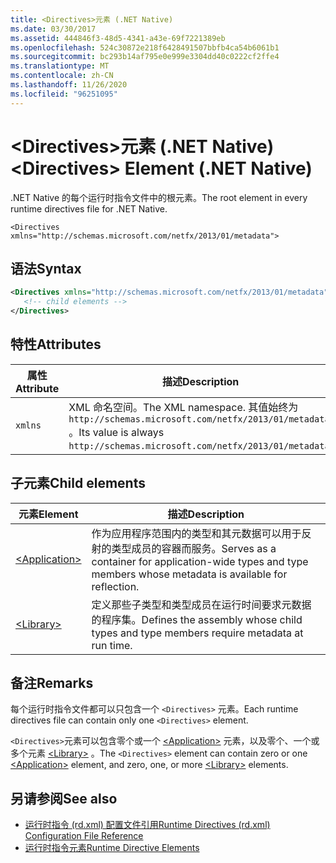 ```yaml
---
title: <Directives>元素 (.NET Native)
ms.date: 03/30/2017
ms.assetid: 444846f3-48d5-4341-a43e-69f7221389eb
ms.openlocfilehash: 524c30872e218f6428491507bbfb4ca54b6061b1
ms.sourcegitcommit: bc293b14af795e0e999e3304dd40c0222cf2ffe4
ms.translationtype: MT
ms.contentlocale: zh-CN
ms.lasthandoff: 11/26/2020
ms.locfileid: "96251095"
---
```

# <a name="directives-element-net-native"></a><span data-ttu-id="eed33-102">\<Directives>元素 (.NET Native)</span><span class="sxs-lookup"><span data-stu-id="eed33-102">\<Directives> Element (.NET Native)</span></span>

<span data-ttu-id="eed33-103">.NET Native 的每个运行时指令文件中的根元素。</span><span class="sxs-lookup"><span data-stu-id="eed33-103">The root element in every runtime directives file for .NET Native.</span></span>  
  
 `<Directives xmlns="http://schemas.microsoft.com/netfx/2013/01/metadata">`
  
## <a name="syntax"></a><span data-ttu-id="eed33-104">语法</span><span class="sxs-lookup"><span data-stu-id="eed33-104">Syntax</span></span>  
  
```xml  
<Directives xmlns="http://schemas.microsoft.com/netfx/2013/01/metadata">  
   <!-- child elements -->
</Directives>  
```  
  
## <a name="attributes"></a><span data-ttu-id="eed33-105">特性</span><span class="sxs-lookup"><span data-stu-id="eed33-105">Attributes</span></span>  
  
|<span data-ttu-id="eed33-106">属性</span><span class="sxs-lookup"><span data-stu-id="eed33-106">Attribute</span></span>|<span data-ttu-id="eed33-107">描述</span><span class="sxs-lookup"><span data-stu-id="eed33-107">Description</span></span>|  
|---------------|-----------------|  
|`xmlns`|<span data-ttu-id="eed33-108">XML 命名空间。</span><span class="sxs-lookup"><span data-stu-id="eed33-108">The XML namespace.</span></span> <span data-ttu-id="eed33-109">其值始终为 `http://schemas.microsoft.com/netfx/2013/01/metadata` 。</span><span class="sxs-lookup"><span data-stu-id="eed33-109">Its value is always `http://schemas.microsoft.com/netfx/2013/01/metadata`.</span></span>|  
  
## <a name="child-elements"></a><span data-ttu-id="eed33-110">子元素</span><span class="sxs-lookup"><span data-stu-id="eed33-110">Child elements</span></span>  
  
|<span data-ttu-id="eed33-111">元素</span><span class="sxs-lookup"><span data-stu-id="eed33-111">Element</span></span>|<span data-ttu-id="eed33-112">描述</span><span class="sxs-lookup"><span data-stu-id="eed33-112">Description</span></span>|  
|-------------|-----------------|  
|[\<Application>](application-element-net-native.md)|<span data-ttu-id="eed33-113">作为应用程序范围内的类型和其元数据可以用于反射的类型成员的容器而服务。</span><span class="sxs-lookup"><span data-stu-id="eed33-113">Serves as a container for application-wide types and type members whose metadata is available for reflection.</span></span>|  
|[\<Library>](library-element-net-native.md)|<span data-ttu-id="eed33-114">定义那些子类型和类型成员在运行时间要求元数据的程序集。</span><span class="sxs-lookup"><span data-stu-id="eed33-114">Defines the assembly whose child types and type members require metadata at run time.</span></span>|  
  
## <a name="remarks"></a><span data-ttu-id="eed33-115">备注</span><span class="sxs-lookup"><span data-stu-id="eed33-115">Remarks</span></span>  

 <span data-ttu-id="eed33-116">每个运行时指令文件都可以只包含一个 `<Directives>` 元素。</span><span class="sxs-lookup"><span data-stu-id="eed33-116">Each runtime directives file can contain only one `<Directives>` element.</span></span>  
  
 <span data-ttu-id="eed33-117">`<Directives>`元素可以包含零个或一个 [\<Application>](application-element-net-native.md) 元素，以及零个、一个或多个元素 [\<Library>](library-element-net-native.md) 。</span><span class="sxs-lookup"><span data-stu-id="eed33-117">The `<Directives>` element can contain zero or one [\<Application>](application-element-net-native.md) element, and zero, one, or more [\<Library>](library-element-net-native.md) elements.</span></span>  
  
## <a name="see-also"></a><span data-ttu-id="eed33-118">另请参阅</span><span class="sxs-lookup"><span data-stu-id="eed33-118">See also</span></span>

- [<span data-ttu-id="eed33-119">运行时指令 (rd.xml) 配置文件引用</span><span class="sxs-lookup"><span data-stu-id="eed33-119">Runtime Directives (rd.xml) Configuration File Reference</span></span>](runtime-directives-rd-xml-configuration-file-reference.md)
- [<span data-ttu-id="eed33-120">运行时指令元素</span><span class="sxs-lookup"><span data-stu-id="eed33-120">Runtime Directive Elements</span></span>](runtime-directive-elements.md)
